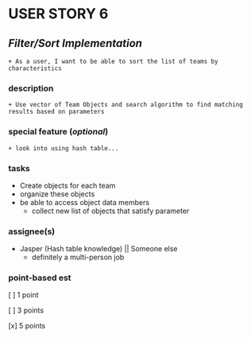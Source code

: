 # USER STORY 6

## *Filter/Sort Implementation*
    + As a user, I want to be able to sort the list of teams by characteristics

### description
    + Use vector of Team Objects and search algorithm to find matching results based on parameters

### special feature (*optional*)
    + look into using hash table...

### tasks
+ Create objects for each team
+ organize these objects
+ be able to access object data members
    + collect new list of objects that satisfy parameter

### assignee(s)
+ Jasper (Hash table knowledge) || Someone else
    + definitely a multi-person job

### point-based est
[ ] 1 point

[ ] 3 points

[x] 5 points
